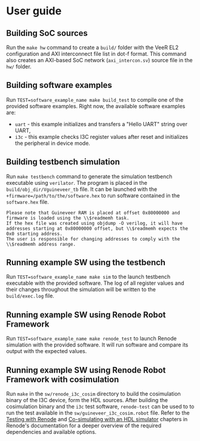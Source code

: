 # User guide

## Building SoC sources

Run the `make hw` command to create a `build/` folder with the VeeR EL2 configuration and AXI interconnect file list in dot-f format.
This command also creates an AXI-based SoC network (`axi_intercon.sv`) source file in the `hw/` folder.

## Building software examples

Run `TEST=software_example_name make build_test` to compile one of the provided software examples.
Right now, the available software examples are:
* `uart` - this example initializes and transfers a "Hello UART" string over UART,
* `i3c` - this example checks I3C register values after reset and initializes the peripheral in device mode.

## Building testbench simulation

Run `make testbench` command to generate the simulation testbench executable using `verilator`.
The program is placed in the `build/obj_dir/Vguineveer_tb` file.
It can be launched with the `+firmware=/path/to/the/software.hex` to run software contained in the `software.hex` file.

~~~{note}
Please note that Guineveer RAM is placed at offset 0x80000000 and firmware is loaded using the \\$readmemh task.
If the hex file was created using objdump -O verilog, it will have addresses starting at 0x80000000 offset, but \\$readmemh expects the  0x0 starting address.
The user is responsible for changing addresses to comply with the \\$readmemh address range.
~~~

## Running example SW using the testbench

Run `TEST=software_example_name make sim` to the launch testbench executable with the provided software.
The log of all register values and their changes throughout the simulation will be written to the  `build/exec.log` file.

## Running example SW using Renode Robot Framework

Run `TEST=software_example_name make renode_test` to launch Renode simulation with the provided software.
It will run software and compare its output with the expected values.

## Running example SW using Renode Robot Framework with cosimulation

Run `make` in the `sw/renode_i3c_cosim` directory to build the cosimulation binary of the I3C device, form the HDL sources.
After building the cosimulation binary and the `i3c` test software, `renode-test` can be used to to run the test available in the `sw/guineveer_i3c_cosim.robot` file.
Refer to the [Testing with Renode](https://renode.readthedocs.io/en/latest/introduction/testing.html) and [Co-simulating with an HDL simulator](https://renode.readthedocs.io/en/latest/advanced/co-simulating-with-an-hdl-simulator.html) chapters in Renode's documentation for a deeper overview of the required dependencies and available options.
